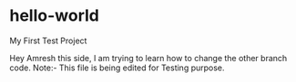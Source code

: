 # hello-world
My First Test Project

Hey Amresh this side, I am trying to learn how to change the other branch code.
Note:- This file is being edited for Testing purpose.
